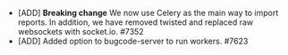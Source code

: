 * [ADD] **Breaking change** We now use Celery as the main way to import reports. In addition, we have removed twisted and replaced raw websockets with socket.io. #7352
 * [ADD] Added option to bugcode-server to run workers. #7623
